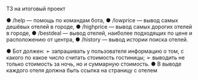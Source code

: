 ТЗ на итоговый проект

● /help — помощь по командам бота,
● /lowprice — вывод самых дешёвых отелей в городе,
● /highprice — вывод самых дорогих отелей в городе,
● /bestdeal — вывод отелей, наиболее подходящих по цене и расположению от
центра,
● /history — вывод истории поиска отелей.

● Бот должен:
➢ запрашивать у пользователя информацию о том, с какого по какое число
считать стоимость гостиницы;
➢ выводить не только стоимость за ночь, но и суммарную стоимость.
● В выводе каждого отеля должна быть ссылка на страницу с отелем